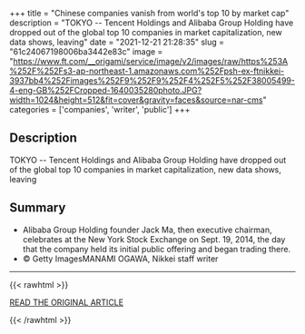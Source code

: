 +++
title = "Chinese companies vanish from world's top 10 by market cap"
description = "TOKYO -- Tencent Holdings and Alibaba Group Holding have dropped out of the global top 10 companies in market capitalization, new data shows, leaving"
date = "2021-12-21 21:28:35"
slug = "61c24067198006ba3442e83c"
image = "https://www.ft.com/__origami/service/image/v2/images/raw/https%253A%252F%252Fs3-ap-northeast-1.amazonaws.com%252Fpsh-ex-ftnikkei-3937bb4%252Fimages%252F9%252F9%252F4%252F5%252F38005499-4-eng-GB%252FCropped-1640035280photo.JPG?width=1024&height=512&fit=cover&gravity=faces&source=nar-cms"
categories = ['companies', 'writer', 'public']
+++

## Description

TOKYO -- Tencent Holdings and Alibaba Group Holding have dropped out of the global top 10 companies in market capitalization, new data shows, leaving

## Summary

- Alibaba Group Holding founder Jack Ma, then executive chairman, celebrates at the New York Stock Exchange on Sept. 19, 2014, the day that the company held its initial public offering and began trading there.
- © Getty ImagesMANAMI OGAWA, Nikkei staff writer

---

{{< rawhtml >}}
  <p class="article-category">
    <a target="_blank" href="https://asia.nikkei.com/Business/Markets/Chinese-companies-vanish-from-world-s-top-10-by-market-cap">READ THE ORIGINAL ARTICLE</a>
  </p>
{{< /rawhtml >}}